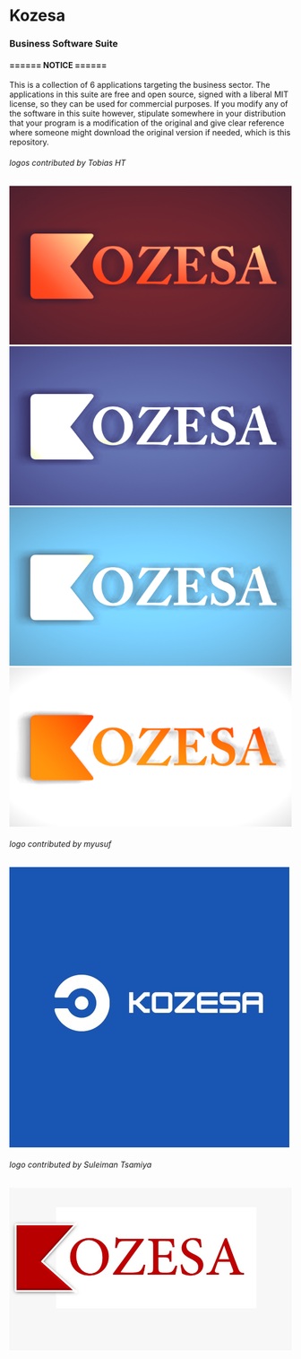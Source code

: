 # Kozesa
### Business Software Suite

#### ====== NOTICE ======
This is a collection of 6 applications targeting the business sector.
The applications in this suite are free and open source, signed with a liberal
MIT license, so they can be used for commercial purposes. 
If you modify any of the software in this suite however, stipulate somewhere in 
your distribution that your program is a modification of the original and give 
clear reference where someone might download the original version if needed, which
is this repository.

###### logos contributed by Tobias HT
![kozesa](/images/kozesa.png)
![kozesa darkblue](/images/kozesa-darkblue.png)
![kozesa lightblue](/images/kozesa-lightblue.png)
![kozesa orange](/images/kozesa-orange.png)

###### logo contributed by myusuf
![myusuf logo](/images/myusuf-logo.jpg)

###### logo contributed by Suleiman Tsamiya
![Suleiman Tsamiya logo](/images/Suleiman-Tsamiya-logo.jpg)
